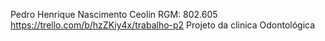 Pedro Henrique Nascimento Ceolin
RGM: 802.605
https://trello.com/b/hzZKiy4x/trabalho-p2
Projeto da clinica Odontológica 
